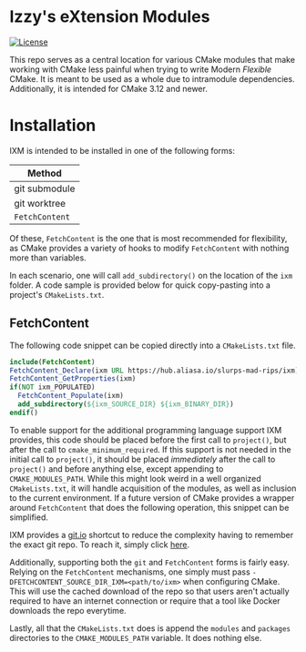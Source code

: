 # Izzy's eXtension Modules

[![License](https://img.shields.io/github/license/slurps-mad-rips/ixm.svg)](LICENSE.md)

This repo serves as a central location for various CMake modules that make
working with CMake less painful when trying to write Modern *Flexible* CMake.
It is meant to be used as a whole due to intramodule dependencies.
Additionally, it is intended for CMake 3.12 and newer.

# Installation

IXM is intended to be installed in one of the following forms:

|    Method      |
|----------------|
| git submodule  |
| git worktree   |
| `FetchContent` |

Of these, `FetchContent` is the one that is most recommended for flexibility,
as CMake provides a variety of hooks to modify `FetchContent` with nothing more
than variables.

In each scenario, one will call `add_subdirectory()` on the location of the
`ixm` folder. A code sample is provided below for quick copy-pasting into a
project's `CMakeLists.txt`.

## FetchContent

The following code snippet can be copied directly into a `CMakeLists.txt` file.

```cmake
include(FetchContent)
FetchContent_Declare(ixm URL https://hub.aliasa.io/slurps-mad-rips/ixm)
FetchContent_GetProperties(ixm)
if(NOT ixm_POPULATED)
  FetchContent_Populate(ixm)
  add_subdirectory(${ixm_SOURCE_DIR} ${ixm_BINARY_DIR})
endif()
```

To enable support for the additional programming language support IXM provides,
this code should be placed before the first call to `project()`, but after the
call to `cmake_minimum_required`. If this support is not needed in the initial
call to `project()`, it should be placed *immediately* after the call to
`project()` and before anything else, except appending to `CMAKE_MODULES_PATH`.
While this might look weird in a well organized `CMakeLists.txt`, it will
handle acquisition of the modules, as well as inclusion to the current
environment. If a future version of CMake provides a wrapper around
`FetchContent` that does the following operation, this snippet can be
simplified.

IXM provides a [git.io] shortcut to reduce the complexity having to remember
the exact git repo. To reach it, simply click [here]. 

Additionally, supporting both the `git` and `FetchContent` forms is
fairly easy. Relying on the `FetchContent` mechanisms, one simply must pass
`-DFETCHCONTENT_SOURCE_DIR_IXM=<path/to/ixm>` when configuring CMake. This will
use the cached download of the repo so that users aren't actually required to
have an internet connection or require that a tool like Docker downloads the
repo everytime.

Lastly, all that the `CMakeLists.txt` does is append the `modules` and
`packages` directories to the `CMAKE_MODULES_PATH` variable. It does nothing
else.

[git.io]: https://git.io
[here]: https://git.io/ixm.git
